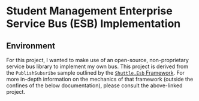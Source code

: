 # Student Management Enterprise Service Bus (ESB) Implementation

## Environment

For this project, I wanted to make use of an open-source, non-proprietary service bus library to implement my own
bus. This project is derived from the `PublishSubsribe` sample outlined by the [`Shuttle.Esb` Framework](https://github.com/Shuttle/Shuttle.Esb.Samples/tree/master/Shuttle.PublishSubscribe). For
more in-depth information on the mechanics of that framework (outside the confines of the below documentation), please consult the above-linked project.

